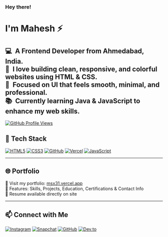 ### Hey there! 
<h1>I'm Mahesh ⚡</h1>
<h2>
  💻 &nbsp;A Frontend Developer from Ahmedabad, India.<br>
  💚 &nbsp;I love building clean, responsive, and colorful websites using HTML & CSS.<br>
  🎯 &nbsp;Focused on UI that feels smooth, minimal, and professional.<br>
  📚 &nbsp;Currently learning Java & JavaScript to enhance my web skills.
</h2>

<a href="https://github.com/antonkomarev/github-profile-views-counter">
  <img src="https://komarev.com/ghpvc/?username=maheshsthr&style=for-the-badge" alt="GitHub Profile Views" />
</a>

<br>

## 🚀 Tech Stack

[![HTML5](https://img.shields.io/badge/HTML5-e34c26?style=for-the-badge&logo=html5&logoColor=white)](#)
[![CSS3](https://img.shields.io/badge/CSS3-264de4?style=for-the-badge&logo=css3&logoColor=white)](#)
[![GitHub](https://img.shields.io/badge/GitHub-000?style=for-the-badge&logo=github&logoColor=white)](#)
[![Vercel](https://img.shields.io/badge/Vercel-000?style=for-the-badge&logo=vercel&logoColor=white)](#)
[![JavaScript](https://img.shields.io/badge/JavaScript-F7DF1E?style=for-the-badge&logo=javascript&logoColor=black)](#)

---

## 🌐 Portfolio

🔗 Visit my portfolio: [msx31.vercel.app](https://msx31.vercel.app)  
💼 Features: Skills, Projects, Education, Certifications & Contact Info  
📄 Resume available directly on site

---

## 📫 Connect with Me

[![Instagram](https://img.shields.io/badge/@str_mhes-E4405F?style=for-the-badge&logo=instagram&logoColor=white)](https://instagram.com/str_mhes)
[![Snapchat](https://img.shields.io/badge/@str_maheshh-FFFC00?style=for-the-badge&logo=snapchat&logoColor=black)](https://snapchat.com/add/str_maheshh)
[![GitHub](https://img.shields.io/badge/@maheshsthr-181717?style=for-the-badge&logo=github&logoColor=white)](https://github.com/maheshsthr)
[![Dev.to](https://img.shields.io/badge/@msx31-0A0A0A?style=for-the-badge&logo=dev.to&logoColor=white)](https://dev.to/msx31)

